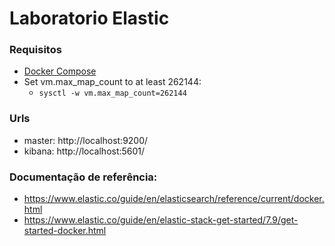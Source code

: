 # Laboratorio Elastic

### Requisitos
- [Docker Compose](https://docs.docker.com/compose/install/)
- Set vm.max_map_count to at least 262144:
  - ` sysctl -w vm.max_map_count=262144 `

### Urls
- master: http://localhost:9200/
- kibana: http://localhost:5601/

### Documentação de referência:
- https://www.elastic.co/guide/en/elasticsearch/reference/current/docker.html
- https://www.elastic.co/guide/en/elastic-stack-get-started/7.9/get-started-docker.html